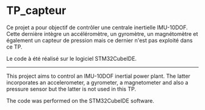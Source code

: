 # TP_capteur

Ce projet a pour objectif de contrôler une centrale inertielle IMU-10DOF.
Cette dernière intègre un accéléromètre, un gyromètre, un magnétomètre et 
également un capteur de pression mais ce dernier n'est pas exploité dans ce TP.

Le code à été réalisé sur le logiciel STM32CubeIDE.

*******

This project aims to control an IMU-10DOF inertial power plant. The latter incorporates an accelerometer, a gyrometer, a magnetometer and also a pressure sensor but the latter is not used in this TP.

The code was performed on the STM32CubeIDE software.
